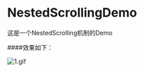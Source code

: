 # NestedScrollingDemo
这是一个NestedScrolling机制的Demo  

####效果如下：  
  

![1.gif](http://upload-images.jianshu.io/upload_images/2649238-94801b698a8f58d7.gif?imageMogr2/auto-orient/strip)
